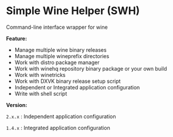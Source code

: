 # Simple Wine Helper (SWH)

 Command-line interface wrapper for wine

 **Feature:**
* Manage multiple wine binary releases
* Manage multiple wineprefix directories
* Work with distro package manager
* Work with winehq repository binary package or your own build
* Work with winetricks
* Work with DXVK binary release setup script
* Independent or Integrated application configuration
* Write with shell script

 **Version:**
 
`2.x.x` : Independent application configuration

`1.4.x` : Integrated application configuration
